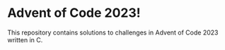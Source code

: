 # Advent of Code 2023!

This repository contains solutions to challenges in Advent of Code 2023 written in C.
